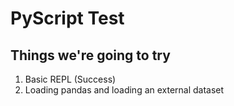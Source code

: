 # PyScript Test

## Things we're going to try
1. Basic REPL (Success)
2. Loading pandas and loading an external dataset